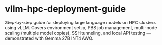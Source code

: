 # vllm-hpc-deployment-guide
Step-by-step guide for deploying large language models on HPC clusters using vLLM. Covers environment setup, PBS job management, multi-node scaling (multiple model copies), SSH tunneling, and local API testing — demonstrated with Gemma 27B INT4 AWQ.
